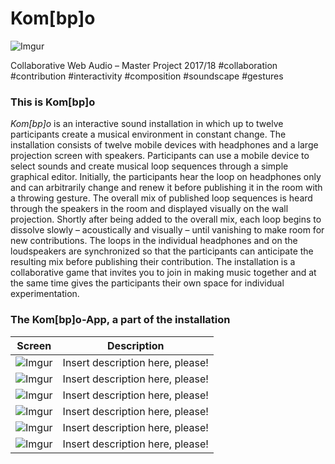 # Kom[bp]o

![Imgur](https://i.imgur.com/Bg2NH8X.jpg)

Collaborative Web Audio – Master Project 2017/18 #collaboration #contribution #interactivity #composition #soundscape #gestures

### This is Kom[bp]o

*Kom[bp]o* is an interactive sound installation in which up to twelve participants create a musical environment in constant change. The installation consists of twelve mobile devices with headphones and a large projection screen with speakers. Participants can use a mobile device to select sounds and create musical loop sequences through a simple graphical editor. Initially, the participants hear the loop on headphones only and can arbitrarily change and renew it before publishing it in the room with a throwing gesture. The overall mix of published loop sequences is heard through the speakers in the room and displayed visually on the wall projection. Shortly after being added  to the overall mix, each loop begins to dissolve slowly – acoustically and visually – until vanishing to make room for new contributions. The loops in the individual headphones and on the loudspeakers are  synchronized so that the participants can anticipate the resulting mix before publishing their contribution. The installation is a collaborative game that invites you to join in making music together and at the same time gives the participants their own space for individual experimentation.


### The Kom[bp]o-App, a part of the installation 
Screen | Description
------------ | -------------
![Imgur](https://i.imgur.com/8wsdsAV.png?2) | Insert description here, please!
![Imgur](https://i.imgur.com/a6dOQly.png?2) | Insert description here, please!
![Imgur](https://i.imgur.com/DYEdWgj.png?2) | Insert description here, please!
![Imgur](https://i.imgur.com/1qMxbY7.png?2) | Insert description here, please!
![Imgur](https://i.imgur.com/b43mPgc.png?2) | Insert description here, please!
![Imgur](https://i.imgur.com/rGJDf0H.png?2) | Insert description here, please!
